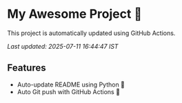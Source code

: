 # My Awesome Project 🚀

This project is automatically updated using GitHub Actions.

_Last updated: 2025-07-11 16:44:47 IST_

## Features
- Auto-update README using Python 🐍
- Auto Git push with GitHub Actions 🤖
